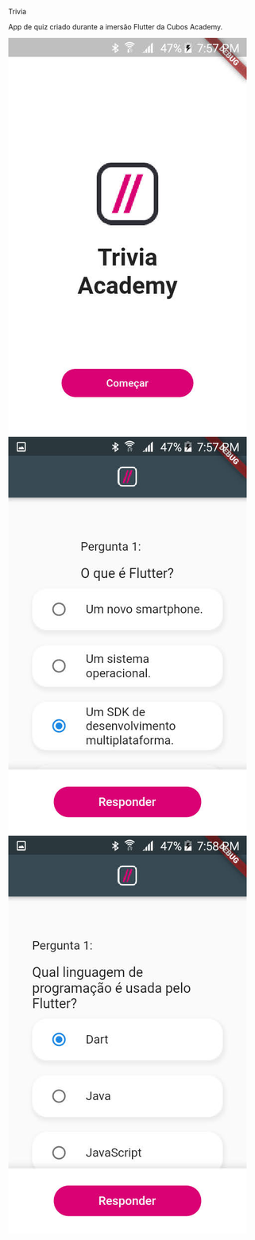 Trivia 

App de quiz criado durante a imersão Flutter da Cubos Academy.

![Tela inicial](https://github.com/CarolNina/TriviaAcademy/blob/master/Tela%20Inicial.jpg) 
![Tela 1](https://github.com/CarolNina/TriviaAcademy/blob/master/Tela%201.jpg)
![Tela 2](https://github.com/CarolNina/TriviaAcademy/blob/master/Tela%202.jpg)







